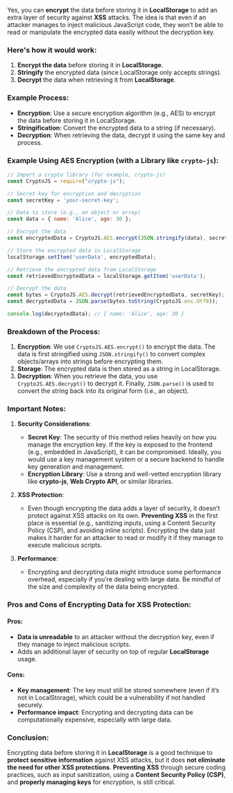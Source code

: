 Yes, you can **encrypt** the data before storing it in **LocalStorage** to add an extra layer of security against **XSS** attacks. The idea is that even if an attacker manages to inject malicious JavaScript code, they won’t be able to read or manipulate the encrypted data easily without the decryption key.

### Here's how it would work:

1. **Encrypt the data** before storing it in **LocalStorage**.
2. **Stringify** the encrypted data (since LocalStorage only accepts strings).
3. **Decrypt** the data when retrieving it from **LocalStorage**.

### Example Process:

- **Encryption**: Use a secure encryption algorithm (e.g., AES) to encrypt the data before storing it in LocalStorage.
- **Stringification**: Convert the encrypted data to a string (if necessary).
- **Decryption**: When retrieving the data, decrypt it using the same key and process.

### Example Using AES Encryption (with a Library like `crypto-js`):

```javascript
// Import a crypto library (for example, crypto-js)
const CryptoJS = require("crypto-js");

// Secret key for encryption and decryption
const secretKey = 'your-secret-key'; 

// Data to store (e.g., an object or array)
const data = { name: 'Alice', age: 30 };

// Encrypt the data
const encryptedData = CryptoJS.AES.encrypt(JSON.stringify(data), secretKey).toString();

// Store the encrypted data in LocalStorage
localStorage.setItem('userData', encryptedData);

// Retrieve the encrypted data from LocalStorage
const retrievedEncryptedData = localStorage.getItem('userData');

// Decrypt the data
const bytes = CryptoJS.AES.decrypt(retrievedEncryptedData, secretKey);
const decryptedData = JSON.parse(bytes.toString(CryptoJS.enc.Utf8));

console.log(decryptedData); // { name: 'Alice', age: 30 }
```

### Breakdown of the Process:
1. **Encryption**: We use `CryptoJS.AES.encrypt()` to encrypt the data. The data is first stringified using `JSON.stringify()` to convert complex objects/arrays into strings before encrypting them.
2. **Storage**: The encrypted data is then stored as a string in LocalStorage.
3. **Decryption**: When you retrieve the data, you use `CryptoJS.AES.decrypt()` to decrypt it. Finally, `JSON.parse()` is used to convert the string back into its original form (i.e., an object).

### Important Notes:
1. **Security Considerations**:
   - **Secret Key**: The security of this method relies heavily on how you manage the encryption key. If the key is exposed to the frontend (e.g., embedded in JavaScript), it can be compromised. Ideally, you would use a key management system or a secure backend to handle key generation and management.
   - **Encryption Library**: Use a strong and well-vetted encryption library like **crypto-js**, **Web Crypto API**, or similar libraries.
   
2. **XSS Protection**:
   - Even though encrypting the data adds a layer of security, it doesn’t protect against XSS attacks on its own. **Preventing XSS** in the first place is essential (e.g., sanitizing inputs, using a Content Security Policy (CSP), and avoiding inline scripts). Encrypting the data just makes it harder for an attacker to read or modify it if they manage to execute malicious scripts.

3. **Performance**:
   - Encrypting and decrypting data might introduce some performance overhead, especially if you're dealing with large data. Be mindful of the size and complexity of the data being encrypted.

### Pros and Cons of Encrypting Data for XSS Protection:

#### **Pros:**
- **Data is unreadable** to an attacker without the decryption key, even if they manage to inject malicious scripts.
- Adds an additional layer of security on top of regular **LocalStorage** usage.
  
#### **Cons:**
- **Key management**: The key must still be stored somewhere (even if it’s not in LocalStorage), which could be a vulnerability if not handled securely.
- **Performance impact**: Encrypting and decrypting data can be computationally expensive, especially with large data.

### Conclusion:
Encrypting data before storing it in **LocalStorage** is a good technique to **protect sensitive information** against XSS attacks, but it does **not eliminate the need for other XSS protections**. **Preventing XSS** through secure coding practices, such as input sanitization, using a **Content Security Policy (CSP)**, and **properly managing keys** for encryption, is still critical.